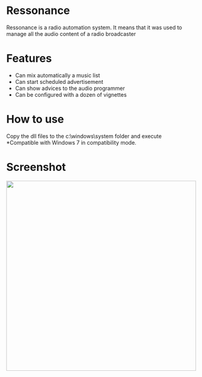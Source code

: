 <h1>Ressonance</h1>
Ressonance is a radio automation system. It means that it was used to manage all the audio content of a radio broadcaster

<h1>Features</h1>
<ul>
  <li>Can mix automatically a music list</li>
  <li>Can start scheduled advertisement</li>
  <li>Can show advices to the audio programmer</li>
  <li>Can be configured with a dozen of vignettes</li>
</ul>

<h1>How to use</h1>
Copy the dll files to the c:\windows\system folder and execute

<br />
*Compatible with Windows 7 in compatibility mode.

<h1>Screenshot</h1>
<img src="http://casadasfestasjf.com/figuras_variadas/ressonance.png" width=500></img>
